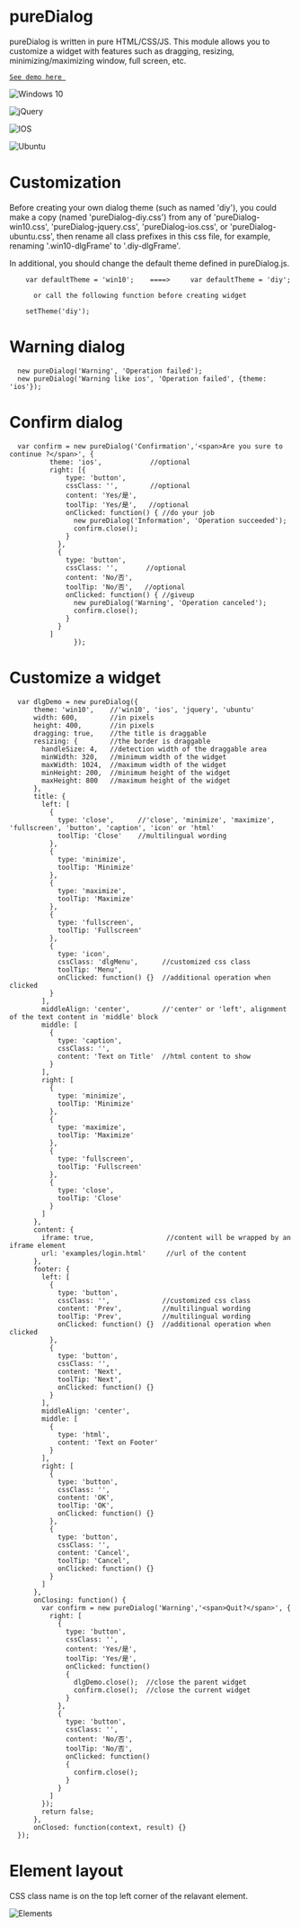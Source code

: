 # pureDialog

pureDialog is written in pure HTML/CSS/JS. This module allows you to customize a widget with features such as dragging, resizing, minimizing/maximizing window, full screen, etc. 

 [`See demo here `](https://straight-coding.github.io/pureDialog)
 
   ![Windows 10](/demo-win10.png)
 
   ![jQuery](/demo-jquery.png)
 
   ![IOS](/demo-ios.png)
 
   ![Ubuntu](/demo-ubuntu.png)
 
# Customization

  Before creating your own dialog theme (such as named 'diy'), you could make a copy (named 'pureDialog-diy.css') from any of 'pureDialog-win10.css', 'pureDialog-jquery.css', 'pureDialog-ios.css', or 'pureDialog-ubuntu.css', then rename all class prefixes in this css file, for example, renaming '.win10-dlgFrame' to '.diy-dlgFrame'.
  
  In additional, you should change the default theme defined in pureDialog.js.
  ```
      var defaultTheme = 'win10';    ====>     var defaultTheme = 'diy';
        
        or call the following function before creating widget
        
      setTheme('diy');
  ```

# Warning dialog
```
  new pureDialog('Warning', 'Operation failed');
  new pureDialog('Warning like ios', 'Operation failed', {theme: 'ios'});
```

# Confirm dialog
```
  var confirm = new pureDialog('Confirmation','<span>Are you sure to continue ?</span>', {
          theme: 'ios',            //optional
          right: [{
              type: 'button',
              cssClass: '',        //optional
              content: 'Yes/是',
              toolTip: 'Yes/是',   //optional
              onClicked: function() { //do your job
                new pureDialog('Information', 'Operation succeeded');
                confirm.close();
              }
            },
            {
              type: 'button',
              cssClass: '',       //optional
              content: 'No/否',
              toolTip: 'No/否',   //optional
              onClicked: function() { //giveup
                new pureDialog('Warning', 'Operation canceled');
                confirm.close();
              }
            }
          ]
                });
```

# Customize a widget

```
  var dlgDemo = new pureDialog({
      theme: 'win10',    //'win10', 'ios', 'jquery', 'ubuntu'
      width: 600,        //in pixels
      height: 400,       //in pixels
      dragging: true,    //the title is draggable
      resizing: {        //the border is draggable
        handleSize: 4,   //detection width of the draggable area
        minWidth: 320,   //minimum width of the widget
        maxWidth: 1024,  //maximum width of the widget
        minHeight: 200,  //minimum height of the widget
        maxHeight: 800   //maximum height of the widget
      },
      title: {
        left: [
          {
            type: 'close',      //'close', 'minimize', 'maximize', 'fullscreen', 'button', 'caption', 'icon' or 'html'
            toolTip: 'Close'    //multilingual wording
          },
          {
            type: 'minimize',
            toolTip: 'Minimize'
          },
          {
            type: 'maximize',
            toolTip: 'Maximize'
          },
          {
            type: 'fullscreen',
            toolTip: 'Fullscreen'
          },
          {
            type: 'icon',
            cssClass: 'dlgMenu',      //customized css class
            toolTip: 'Menu',
            onClicked: function() {}  //additional operation when clicked
          }
        ],
        middleAlign: 'center',        //'center' or 'left', alignment of the text content in 'middle' block
        middle: [
          {
            type: 'caption',
            cssClass: '',
            content: 'Text on Title'  //html content to show
          }
        ],
        right: [
          {
            type: 'minimize',
            toolTip: 'Minimize'
          },
          {
            type: 'maximize',
            toolTip: 'Maximize'
          },
          {
            type: 'fullscreen',
            toolTip: 'Fullscreen'
          },
          {
            type: 'close',
            toolTip: 'Close'
          }
        ]
      },
      content: {
        iframe: true,                  //content will be wrapped by an iframe element
        url: 'examples/login.html'     //url of the content
      },
      footer: {
        left: [
          {
            type: 'button',
            cssClass: '',             //customized css class
            content: 'Prev',          //multilingual wording
            toolTip: 'Prev',          //multilingual wording
            onClicked: function() {}  //additional operation when clicked
          },
          {
            type: 'button',
            cssClass: '',
            content: 'Next',
            toolTip: 'Next',
            onClicked: function() {}
          }
        ],
        middleAlign: 'center',
        middle: [
          {
            type: 'html',
            content: 'Text on Footer'
          }
        ],
        right: [
          {
            type: 'button',
            cssClass: '',
            content: 'OK',
            toolTip: 'OK',
            onClicked: function() {}
          },
          {
            type: 'button',
            cssClass: '',
            content: 'Cancel',
            toolTip: 'Cancel',
            onClicked: function() {}
          }
        ]
      },
      onClosing: function() {
        var confirm = new pureDialog('Warning','<span>Quit?</span>', {
          right: [
            {
              type: 'button',
              cssClass: '',
              content: 'Yes/是',
              toolTip: 'Yes/是',
              onClicked: function() 
              {
                dlgDemo.close();  //close the parent widget
                confirm.close();  //close the current widget
              }
            },
            {
              type: 'button',
              cssClass: '',
              content: 'No/否',
              toolTip: 'No/否',
              onClicked: function() 
              {
                confirm.close();
              }
            }
          ]
        });
        return false;
      },
      onClosed: function(context, result) {}
  });
```

# Element layout

  CSS class name is on the top left corner of the relavant element.

  ![Elements](/element-layout.png)
  
